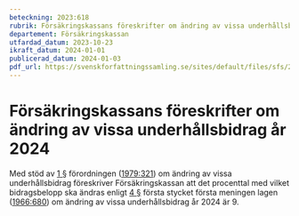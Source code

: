 ```yaml
---
beteckning: 2023:618
rubrik: Försäkringskassans föreskrifter om ändring av vissa underhållsbidrag år 2024
departement: Försäkringskassan
utfardad_datum: 2023-10-23
ikraft_datum: 2024-01-01
publicerad_datum: 2024-01-03
pdf_url: https://svenskforfattningssamling.se/sites/default/files/sfs/2023-10/SFS2023-618.pdf
---
```


# Försäkringskassans föreskrifter om ändring av vissa underhållsbidrag år 2024

Med stöd av [1 §](#1) förordningen ([1979:321](https://selex.se/eli/sfs/1979/321)) om ändring av vissa underhållsbidrag föreskriver Försäkringskassan att det procenttal med vilket bidragsbelopp ska ändras enligt [4 §](#4) första stycket första meningen lagen ([1966:680](https://selex.se/eli/sfs/1966/680)) om ändring av vissa underhållsbidrag år 2024 är 9.